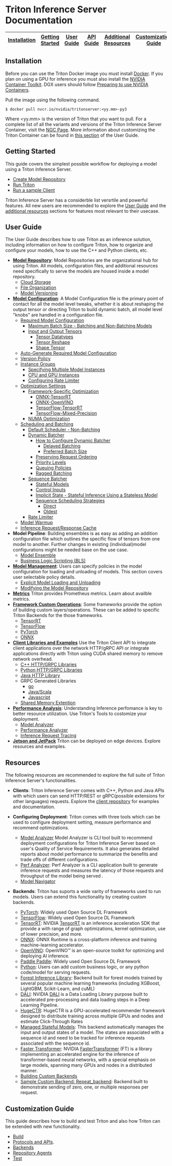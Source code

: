 <!--
# Copyright 2018-2022, NVIDIA CORPORATION & AFFILIATES. All rights reserved.
#
# Redistribution and use in source and binary forms, with or without
# modification, are permitted provided that the following conditions
# are met:
#  * Redistributions of source code must retain the above copyright
#    notice, this list of conditions and the following disclaimer.
#  * Redistributions in binary form must reproduce the above copyright
#    notice, this list of conditions and the following disclaimer in the
#    documentation and/or other materials provided with the distribution.
#  * Neither the name of NVIDIA CORPORATION nor the names of its
#    contributors may be used to endorse or promote products derived
#    from this software without specific prior written permission.
#
# THIS SOFTWARE IS PROVIDED BY THE COPYRIGHT HOLDERS ``AS IS'' AND ANY
# EXPRESS OR IMPLIED WARRANTIES, INCLUDING, BUT NOT LIMITED TO, THE
# IMPLIED WARRANTIES OF MERCHANTABILITY AND FITNESS FOR A PARTICULAR
# PURPOSE ARE DISCLAIMED.  IN NO EVENT SHALL THE COPYRIGHT OWNER OR
# CONTRIBUTORS BE LIABLE FOR ANY DIRECT, INDIRECT, INCIDENTAL, SPECIAL,
# EXEMPLARY, OR CONSEQUENTIAL DAMAGES (INCLUDING, BUT NOT LIMITED TO,
# PROCUREMENT OF SUBSTITUTE GOODS OR SERVICES; LOSS OF USE, DATA, OR
# PROFITS; OR BUSINESS INTERRUPTION) HOWEVER CAUSED AND ON ANY THEORY
# OF LIABILITY, WHETHER IN CONTRACT, STRICT LIABILITY, OR TORT
# (INCLUDING NEGLIGENCE OR OTHERWISE) ARISING IN ANY WAY OUT OF THE USE
# OF THIS SOFTWARE, EVEN IF ADVISED OF THE POSSIBILITY OF SUCH DAMAGE.
-->

# Triton Inference Server Documentation

| [Installation](README.md#installation) | [Getting Started](README.md#getting-started) | [User Guide](README.md#user-guide) | [API Guide](doc_files/protocol/README.md) | [Additional Resources](README.md#resources) | [Customization Guide](README.md#customization-guide) |
| ------------ | --------------- | --------------- | ------------ | --------------- | --------------- | 

## Installation
Before you can use the Triton Docker image you must install
[Docker](https://docs.docker.com/engine/install). If you plan on using
a GPU for inference you must also install the [NVIDIA Container
Toolkit](https://github.com/NVIDIA/nvidia-docker). DGX users should
follow [Preparing to use NVIDIA
Containers](http://docs.nvidia.com/deeplearning/dgx/preparing-containers/index.html).

Pull the image using the following command.

```
$ docker pull nvcr.io/nvidia/tritonserver:<yy.mm>-py3
```

Where \<yy.mm\> is the version of Triton that you want to pull. For a complete list of all the variants and versions of the Triton Inference Server Container,  visit the [NGC Page](https://catalog.ngc.nvidia.com/orgs/nvidia/containers/tritonserver). More information about customizing the Triton Container can be found in [this section](https://github.com/triton-inference-server/server/blob/main/docs/compose.md) of the User Guide.

## Getting Started

This guide covers the simplest possible workflow for deploying a model using a Triton Inference Server.

- [Create Model Repository](doc_files/quickstart.md#create-a-model-repository)
- [Run Triton](doc_files/quickstart.md#run-triton)
- [Run a sample Client](doc_files/quickstart.md#running-a-sample-client)

Triton Inference Server has a considerble list versrtile and powerful features. All new users are recommended to explore the [User Guide](README.md#user-guide) and the [additional resources](README.md#resources) sections for features most relevant to their usecase. 

## User Guide
The User Guide describes how to use Triton as an inference solution, including information on how to configure Triton, how to organize and configure your models, how to use the C++ and Python clients, etc. 

- **[Model Repository](doc_files/model_repository.md)**: Model Repositories are the organizational hub for using Triton. All models, configuration files, and additional resources need specifically to serve the models are housed inside a model repository.
  - [Cloud Storage](doc_files/model_repository.md#model-repository-locations)
  - [File Organization](doc_files/model_repository.md#model-files)
  - [Model Versioning](doc_files/model_repository.md#model-versions)
- **[Model Configuration](doc_files/model_configuration.md)**: A Model Configuration file is the primary point of contact for all the model level tweaks, whether it is about reshaping the output tensor or directing Triton to build dynamic batch, all model level "knobs" are handled in a configuration file. 
  - [Required Model Configuration](doc_files/model_configuration.md#minimal-model-configuration)
    - [Maximum Batch Size - Batching and Non-Batching Models](doc_files/model_configuration.md#maximum-batch-size)
    - [Input and Output Tensors](doc_files/model_configuration.md#inputs-and-outputs)
      - [Tensor Datatypes](doc_files/model_configuration.md#datatypes)
      - [Tensor Reshape](doc_files/model_configuration.md#reshape)
      - [Shape Tensor](doc_files/model_configuration.md#shape-tensors)
  - [Auto-Generate Required Model Configuration](doc_files/model_configuration.md#auto-generated-model-configuration)
  - [Version Policy](doc_files/model_configuration.md#version-policy)
  - [Instance Groups](doc_files/model_configuration.md#instance-groups)
    - [Specifying Multiple Model Instances](doc_files/model_configuration.md#multiple-model-instances)
    - [CPU and GPU Instances](doc_files/model_configuration.md#cpu-model-instance)
    - [Configuring Rate Limiter](doc_files/model_configuration.md#rate-limiter-configuration)
  - [Optimization Settings](doc_files/model_configuration.md#optimization_policy)
    - [Framework-Specific Optimization](doc_files/optimization.md#framework-specific-optimization)
      - [ONNX-TensorRT](doc_files/optimization.md#onnx-with-tensorrt-optimization-ort-trt)
      - [ONNX-OpenVINO](doc_files/optimization.md#onnx-with-openvino-optimization)
      - [TensorFlow-TensorRT](doc_files/optimization.md#tensorflow-with-tensorrt-optimization-tf-trt)
      - [TensorFlow-Mixed-Precision](doc_files/optimization.md#tensorflow-automatic-fp16-optimization)
    - [NUMA Optimization](doc_files/optimization.md#numa-optimization)
  - [Scheduling and Batching](doc_files/model_configuration.md#scheduling-and-batching)
    - [Default Scheduler - Non-Batching](doc_files/model_configuration.md#default-scheduler)
    - [Dynamic Batcher](doc_files/model_configuration.md#dynamic-batcher)
      - [How to Configure Dynamic Batcher](doc_files/model_configuration.md#recommended-configuration-process)
        - [Delayed Batching](doc_files/model_configuration.md#delayed-batching)
        - [Preferred Batch Size](doc_files/model_configuration.md#preferred-batch-sizes)
      - [Preserving Request Ordering](doc_files/model_configuration.md#preserve-ordering)
      - [Priority Levels](doc_files/model_configuration.md#priority-levels)
      - [Queuing Policies](doc_files/model_configuration.md#queue-policy)
      - [Ragged Batching](doc_files/ragged_batching.md)
    - [Sequence Batcher](doc_files/model_configuration.md#sequence-batcher)
      - [Stateful Models](doc_files/architecture.md#stateful-models)
      - [Control Inputs](doc_files/architecture.md#control-inputs)
      - [Implicit State - Stateful Inference Using a Stateless Model](doc_files/architecture.md#implicit-state-management)
      - [Sequence Scheduling Strategies](doc_files/architecture.md#scheduling-strateties)
        - [Direct](doc_files/architecture.md#direct)
        - [Oldest](doc_files/architecture.md#oldest)
    - [Rate Limiter](doc_files/rate_limiter.md)
  - [Model Warmup](doc_files/model_configuration.md#model-warmup)
  - [Inference Request/Response Cache](doc_files/model_configuration.md#response-cache)
- **Model Pipeline**: Building ensembles is as easy as adding an addition configuration file which outlines the specific flow of tensors from one model to another. Further changes in existing (individual)model configurations might be needed base on the use case. 
  - [Model Ensemble](doc_files/architecture.md#ensemble-models)
  - [Business Logic Scripting (BLS)](https://github.com/triton-inference-server/python_backend#business-logic-scripting)
- **[Model Management](doc_files/model_management.md)**: Users can specify policies in the model configuration for loading and unloading of models. This section covers user selectable policy details.  
  - [Explicit Model Loading and Unloading](doc_files/model_management.md#model-control-mode-explicit)
  - [Modifying the Model Repository](doc_files/model_management.md#modifying-the-model-repository)
- **[Metrics](doc_files/metrics.md)** Triton provides Prometheus metrics. Learn about availble metrics. 
- **[Framework Custom Operations](doc_files/custom_operations.md)**: Some frameworks provide the option of building custom layers/operations. These can be added to specific Triton Backends for the those frameworks.
  - [TensorRT](doc_files/custom_operations.md#tensorrt)
  - [TensorFlow](doc_files/custom_operations.md#tensorflow)
  - [PyTorch](doc_files/custom_operations.md#pytorch)
  - [ONNX](doc_files/custom_operations.md#onnx)
- **[Client Libraries and Examples](https://github.com/triton-inference-server/client)** Use the Triton Client API to integrate client applications over the network HTTP/gRPC API or integrate applications directly with Triton using CUDA shared memory to remove network overhead.
  - [C++ HTTP/GRPC Libraries](https://github.com/triton-inference-server/client#client-library-apis)
  - [Python HTTP/GRPC Libraries](https://github.com/triton-inference-server/client#client-library-apis)
  - [Java HTTP Library](https://github.com/triton-inference-server/client/tree/main/src/java)
  - GRPC Generated Libraries
    - [go](https://github.com/triton-inference-server/client/tree/main/src/grpc_generated/go)
    - [Java/Scala](https://github.com/triton-inference-server/client/tree/main/src/grpc_generated/java)
    - [Javascript](https://github.com/triton-inference-server/client/tree/main/src/grpc_generated/javascript)
  - [Shared Memory Extention](https://github.com/triton-inference-server/server/blob/main/docs/protocol/extension_shared_memory.md)
- **[Performance Analysis](doc_files/optimization.md)**: Understanding Inference perfomance is key to better resource utilization. Use Triton's Tools to costomize your deployment.
  - [Model Analyzer](doc_files/model_analyzer.md)
  - [Performance Analyzer](doc_files/perf_analyzer.md)
  - [Inference Request Tracing](doc_files/trace.md)
- **[Jetson and JetPack](doc_files/jetson.md)** Triton can be deployed on edge devices. Explore resources and examples.

## Resources

The following resources are recommended to explore the full suite of Triton Inference Server's functionalities.
- **Clients**: Triton Inference Server comes with C++, Python and Java APIs with which users can send HTTP/REST or gRPC(possible extensions for other languages) requests. Explore the [client repository](https://github.com/triton-inference-server/server/tree/main/docs/protocol) for examples and documentation.

- **Configuring Deployment**: Triton comes with three tools which can be used to configure deployment setting, measure performance and recommend optimizations.
  - [Model Analyzer](https://github.com/triton-inference-server/model_analyzer) Model Analyzer is CLI tool built to recommend deployment configurations for Triton Inference Server based on user's Quality of Service Requirements. It also generates detailed reports about model performance to summarize the benefits and trade offs of different configurations.
  - [Perf Analyzer](https://github.com/triton-inference-server/server/blob/main/docs/perf_analyzer.md): Perf Analyzer is a CLI application built to generate inference requests and measures the latency of those requests and throughput of the model being served .
  - [Model Navigator](https://github.com/triton-inference-server/model_navigator)

- **Backends**: Triton has suports a wide varity of frameworks used to run models. Users can extend this functionality by creating custom backends.
  - [PyTorch](https://github.com/triton-inference-server/pytorch_backend): Widely used Open Source DL Framework
  - [TensorFlow](https://github.com/triton-inference-server/tensorflow_backend): Widely used Open Source DL Framework
  - [TensorRT](https://github.com/triton-inference-server/tensorrt_backend): NVIDIA [TensorRT](https://developer.nvidia.com/tensorrt) is an inference acceleration SDK that provide a with range of graph optimizations, kernel optimization, use of lower precision, and more.
  - [ONNX](https://github.com/triton-inference-server/onnxruntime_backend): ONNX Runtime is a cross-platform inference and training machine-learning accelerator.
  - [OpenVINO](https://github.com/triton-inference-server/openvino_backend): OpenVINO™ is an open-source toolkit for optimizing and deploying AI inference.
  - [Paddle Paddle](https://github.com/triton-inference-server/paddlepaddle_backend): Widely used Open Source DL Framework
  - [Python](https://github.com/triton-inference-server/python_backend): Users can add custom business logic, or any python code/model for serving requests.
  - [Forest Inference Library](https://github.com/triton-inference-server/fil_backend): Backend built for forest models trained by several popular machine learning frameworks (including XGBoost, LightGBM, Scikit-Learn, and cuML)
  - [DALI](https://github.com/triton-inference-server/dali_backend): NVIDIA [DALI](https://developer.nvidia.com/dali) is a Data Loading Library purpose built to accelerated pre-processing and data loading steps in a Deep Learning Pipeline.
  - [HugeCTR](https://github.com/triton-inference-server/hugectr_backend): HugeCTR is a GPU-accelerated recommender framework designed to distribute training across multiple GPUs and nodes and estimate Click-Through Rates
  - [Managed Stateful Models](https://github.com/triton-inference-server/stateful_backend): This backend automatically manages the input and output states of a model. The states are associated with a sequence id and need to be tracked for inference requests associated with the sequence id.
  - [Faster Transformer](https://github.com/triton-inference-server/fastertransformer_backend): NVIDIA [FasterTransformer](https://github.com/NVIDIA/FasterTransformer/) (FT) is a library implementing an accelerated engine for the inference of transformer-based neural networks, with a special emphasis on large models, spanning many GPUs and nodes in a distributed manner.
  - [Building Custom Backends](https://github.com/triton-inference-server/backend/tree/main/examples#tutorial)
  - [Sample Custom Backend: Repeat_backend](https://github.com/triton-inference-server/repeat_backend): Backend built to demonstrate sending of zero, one, or multiple responses per request.



## Customization Guide
This guide describes how to build and test Triton and also how Triton can be extended with new functionality.

- [Build](build.md)
- [Protocols and APIs](inference_protocols.md).
- [Backends](https://github.com/triton-inference-server/backend)
- [Repository Agents](repository_agents.md)
- [Test](test.md)